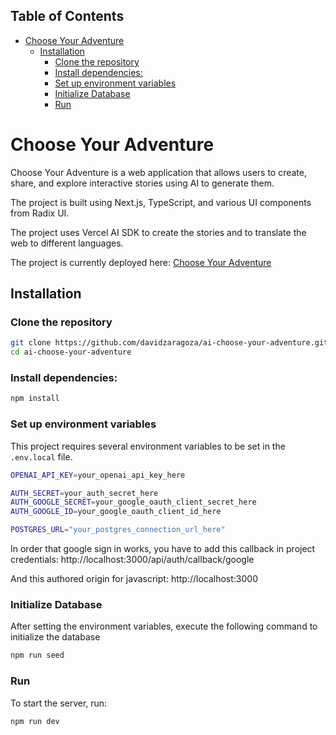 ## Table of Contents
- [Choose Your Adventure](#choose-your-adventure)
  - [Installation](#installation)
    - [Clone the repository](#clone-the-repository)
    - [Install dependencies:](#install-dependencies)
    - [Set up environment variables](#set-up-environment-variables)
    - [Initialize Database](#initialize-database)
    - [Run](#run)

# Choose Your Adventure

Choose Your Adventure is a web application that allows users to create, share, and explore interactive stories using AI to generate them.

The project is built using Next.js, TypeScript, and various UI components from Radix UI.

The project uses Vercel AI SDK to create the stories and to translate the web to different languages.

The project is currently deployed here: [Choose Your Adventure](https://dz-choose-your-adventure.vercel.app/)


## Installation

### Clone the repository
```sh
git clone https://github.com/davidzaragoza/ai-choose-your-adventure.git
cd ai-choose-your-adventure
```

### Install dependencies:
```sh
npm install
```

### Set up environment variables
This project requires several environment variables to be set in the `.env.local` file.

```sh
OPENAI_API_KEY=your_openai_api_key_here

AUTH_SECRET=your_auth_secret_here
AUTH_GOOGLE_SECRET=your_google_oauth_client_secret_here
AUTH_GOOGLE_ID=your_google_oauth_client_id_here

POSTGRES_URL="your_postgres_connection_url_here"
```

In order that google sign in works, you have to add this callback in project credentials:
http://localhost:3000/api/auth/callback/google

And this authored origin for javascript: http://localhost:3000

### Initialize Database
After setting the environment variables, execute the following command to initialize the database
```sh
npm run seed
```

### Run

To start the server, run:
```sh
npm run dev